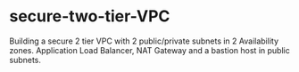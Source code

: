 # secure-two-tier-VPC
Building a secure 2 tier VPC with 2 public/private subnets in 2 Availability zones. Application Load Balancer, NAT Gateway and a bastion host in public subnets.
